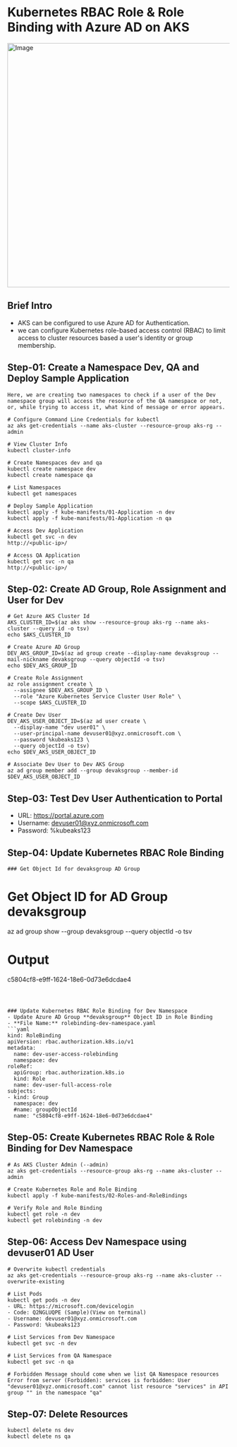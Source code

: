 
# Kubernetes RBAC Role & Role Binding with Azure AD on AKS

<img width="1024" height="554" alt="Image" src="https://github.com/user-attachments/assets/c2b40c76-3fa4-4360-a995-266a6d0b2a5c" />

## Brief Intro
- AKS can be configured to use Azure AD for Authentication.
- we can configure Kubernetes role-based access control (RBAC) to limit access to cluster resources based a user's identity or group membership.


## Step-01: Create a Namespace Dev, QA and Deploy Sample Application
```
Here, we are creating two namespaces to check if a user of the Dev namespace group will access the resource of the QA namespace or not, or, while trying to access it, what kind of message or error appears.

# Configure Command Line Credentials for kubectl
az aks get-credentials --name aks-cluster --resource-group aks-rg --admin

# View Cluster Info
kubectl cluster-info

# Create Namespaces dev and qa
kubectl create namespace dev
kubectl create namespace qa

# List Namespaces
kubectl get namespaces

# Deploy Sample Application
kubectl apply -f kube-manifests/01-Application -n dev
kubectl apply -f kube-manifests/01-Application -n qa

# Access Dev Application
kubectl get svc -n dev
http://<public-ip>/

# Access QA Application
kubectl get svc -n qa
http://<public-ip>/
```

## Step-02: Create AD Group, Role Assignment and User for Dev 
```
# Get Azure AKS Cluster Id
AKS_CLUSTER_ID=$(az aks show --resource-group aks-rg --name aks-cluster --query id -o tsv)
echo $AKS_CLUSTER_ID

# Create Azure AD Group
DEV_AKS_GROUP_ID=$(az ad group create --display-name devaksgroup --mail-nickname devaksgroup --query objectId -o tsv)    
echo $DEV_AKS_GROUP_ID

# Create Role Assignment 
az role assignment create \
  --assignee $DEV_AKS_GROUP_ID \
  --role "Azure Kubernetes Service Cluster User Role" \
  --scope $AKS_CLUSTER_ID

# Create Dev User
DEV_AKS_USER_OBJECT_ID=$(az ad user create \
  --display-name "dev user01" \
  --user-principal-name devuser01@xyz.onmicrosoft.com \
  --password %kubeaks123 \
  --query objectId -o tsv)
echo $DEV_AKS_USER_OBJECT_ID  

# Associate Dev User to Dev AKS Group
az ad group member add --group devaksgroup --member-id $DEV_AKS_USER_OBJECT_ID
```

## Step-03: Test Dev User Authentication to Portal
- URL: https://portal.azure.com
- Username: devuser01@xyz.onmicrosoft.com
- Password: %kubeaks123


## Step-04: Update Kubernetes RBAC Role Binding

```
### Get Object Id for devaksgroup AD Group
```
# Get Object ID for AD Group devaksgroup
az ad group show --group devaksgroup --query objectId -o tsv

# Output
c5804cf8-e9ff-1624-18e6-0d73e6dcdae4
```



### Update Kubernetes RBAC Role Binding for Dev Namespace
- Update Azure AD Group **devaksgroup** Object ID in Role Binding
- **File Name:** rolebinding-dev-namespace.yaml
```yaml
kind: RoleBinding
apiVersion: rbac.authorization.k8s.io/v1
metadata:
  name: dev-user-access-rolebinding
  namespace: dev
roleRef:
  apiGroup: rbac.authorization.k8s.io
  kind: Role
  name: dev-user-full-access-role
subjects:
- kind: Group
  namespace: dev
  #name: groupObjectId
  name: "c5804cf8-e9ff-1624-18e6-0d73e6dcdae4"  
```

## Step-05: Create Kubernetes RBAC Role & Role Binding for Dev Namespace
```
# As AKS Cluster Admin (--admin)
az aks get-credentials --resource-group aks-rg --name aks-cluster --admin

# Create Kubernetes Role and Role Binding
kubectl apply -f kube-manifests/02-Roles-and-RoleBindings

# Verify Role and Role Binding
kubectl get role -n dev
kubectl get rolebinding -n dev
```

## Step-06: Access Dev Namespace using devuser01 AD User
```
# Overwrite kubectl credentials
az aks get-credentials --resource-group aks-rg --name aks-cluster --overwrite-existing

# List Pods 
kubectl get pods -n dev
- URL: https://microsoft.com/devicelogin
- Code: Q2NGLUQPE (Sample)(View on terminal)
- Username: devuser01@xyz.onmicrosoft.com
- Password: %kubeaks123

# List Services from Dev Namespace
kubectl get svc -n dev

# List Services from QA Namespace
kubectl get svc -n qa

# Forbidden Message should come when we list QA Namespace resources
Error from server (Forbidden): services is forbidden: User "devuser01@xyz.onmicrosoft.com" cannot list resource "services" in API group "" in the namespace "qa"
```

## Step-07: Delete Resources
```
kubectl delete ns dev
kubectl delete ns qa
```

